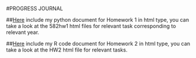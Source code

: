 #PROGRESS JOURNAL

##[Here](files) include my python document for Homework 1 in html type, you can take a look at the 582hw1 html files for relevant task corresponding to relevant year.

##[Here](files/HW2_rmd.html) include my R code document for Homework 2 in html type, you can take a look at the HW2 html file for relevant tasks.

